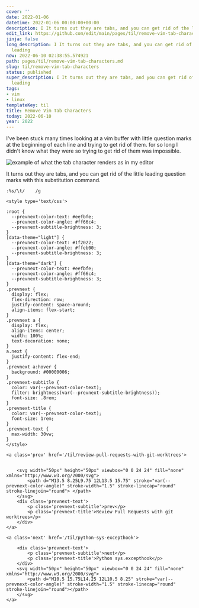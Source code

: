 ```yaml
---
cover: ''
date: 2022-01-06
datetime: 2022-01-06 00:00:00+00:00
description: I It turns out they are tabs, and you can get rid of the little leading
edit_link: https://github.com/edit/main/pages/til/remove-vim-tab-characters.md
jinja: false
long_description: I It turns out they are tabs, and you can get rid of the little
  leading
now: 2022-06-10 02:38:55.574921
path: pages/til/remove-vim-tab-characters.md
slug: til/remove-vim-tab-characters
status: published
super_description: I It turns out they are tabs, and you can get rid of the little
  leading
tags:
- vim
- linux
templateKey: til
title: Remove Vim Tab Characters
today: 2022-06-10
year: 2022
---
```


I've been stuck many times looking at a vim buffer with little question
marks at the beginning of each line and trying to get rid of them.  for
so long I didn't know what they were so trying to get rid of them was
impossible.

![example of what the tab character renders as in my editor](https://images.waylonwalker.com/vim-tab-characters.png)

It turns out they are tabs, and you can get rid of the little leading
question marks with this substitution command.

``` vim
:%s/\t/    /g
```
<div class='prevnext'>

    <style type='text/css'>

    :root {
      --prevnext-color-text: #eefbfe;
      --prevnext-color-angle: #ff66c4;
      --prevnext-subtitle-brightness: 3;
    }
    [data-theme="light"] {
      --prevnext-color-text: #1f2022;
      --prevnext-color-angle: #ffeb00;
      --prevnext-subtitle-brightness: 3;
    }
    [data-theme="dark"] {
      --prevnext-color-text: #eefbfe;
      --prevnext-color-angle: #ff66c4;
      --prevnext-subtitle-brightness: 3;
    }
    .prevnext {
      display: flex;
      flex-direction: row;
      justify-content: space-around;
      align-items: flex-start;
    }
    .prevnext a {
      display: flex;
      align-items: center;
      width: 100%;
      text-decoration: none;
    }
    a.next {
      justify-content: flex-end;
    }
    .prevnext a:hover {
      background: #00000006;
    }
    .prevnext-subtitle {
      color: var(--prevnext-color-text);
      filter: brightness(var(--prevnext-subtitle-brightness));
      font-size: .8rem;
    }
    .prevnext-title {
      color: var(--prevnext-color-text);
      font-size: 1rem;
    }
    .prevnext-text {
      max-width: 30vw;
    }
    </style>
    
    <a class='prev' href='/til/review-pull-requests-with-git-worktrees'>
    

        <svg width="50px" height="50px" viewbox="0 0 24 24" fill="none" xmlns="http://www.w3.org/2000/svg">
            <path d="M13.5 8.25L9.75 12L13.5 15.75" stroke="var(--prevnext-color-angle)" stroke-width="1.5" stroke-linecap="round" stroke-linejoin="round"> </path>
        </svg>
        <div class='prevnext-text'>
            <p class='prevnext-subtitle'>prev</p>
            <p class='prevnext-title'>Review Pull Requests with git worktrees</p>
        </div>
    </a>
    
    <a class='next' href='/til/python-sys-excepthook'>
    
        <div class='prevnext-text'>
            <p class='prevnext-subtitle'>next</p>
            <p class='prevnext-title'>Python sys.excepthook</p>
        </div>
        <svg width="50px" height="50px" viewbox="0 0 24 24" fill="none" xmlns="http://www.w3.org/2000/svg">
            <path d="M10.5 15.75L14.25 12L10.5 8.25" stroke="var(--prevnext-color-angle)" stroke-width="1.5" stroke-linecap="round" stroke-linejoin="round"></path>
        </svg>
    </a>
  </div>